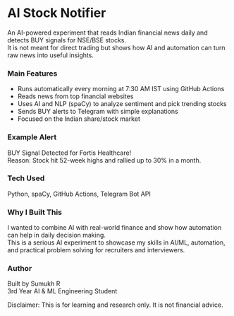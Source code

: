 # AI Stock Notifier

An AI-powered experiment that reads Indian financial news daily and detects BUY signals for NSE/BSE stocks.  
It is not meant for direct trading but shows how AI and automation can turn raw news into useful insights.  

### Main Features
- Runs automatically every morning at 7:30 AM IST using GitHub Actions  
- Reads news from top financial websites  
- Uses AI and NLP (spaCy) to analyze sentiment and pick trending stocks  
- Sends BUY alerts to Telegram with simple explanations  
- Focused on the Indian share/stock market  

### Example Alert
BUY Signal Detected for Fortis Healthcare!  
Reason: Stock hit 52-week highs and rallied up to 30% in a month.  

### Tech Used
Python, spaCy, GitHub Actions, Telegram Bot API  

### Why I Built This
I wanted to combine AI with real-world finance and show how automation can help in daily decision making.  
This is a serious AI experiment to showcase my skills in AI/ML, automation, and practical problem solving for recruiters and interviewers.  

### Author
Built by Sumukh R  
3rd Year AI & ML Engineering Student  

Disclaimer: This is for learning and research only. It is not financial advice.
